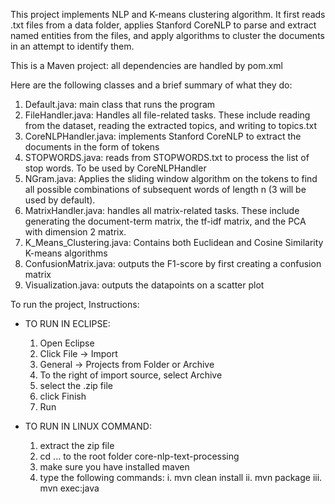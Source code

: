 This project implements NLP and K-means clustering algorithm. It first reads .txt files from a data folder,
applies Stanford CoreNLP to parse and extract named entities from the files, and apply algorithms
to cluster the documents in an attempt to identify them. 

This is a Maven project: all dependencies are handled by pom.xml

Here are the following classes and a brief summary of what they do:
1. Default.java: main class that runs the program
2. FileHandler.java: Handles all file-related tasks. These include reading from the dataset,
	reading the extracted topics, and writing to topics.txt
3. CoreNLPHandler.java: implements Stanford CoreNLP to extract the documents in the form of tokens
4. STOPWORDS.java: reads from STOPWORDS.txt to process the list of stop words. To be used by 
   CoreNLPHandler
5. NGram.java: Applies the sliding window algorithm on the tokens to find all possible combinations 
	of subsequent words of length n (3 will be used by default). 
6. MatrixHandler.java: handles all matrix-related tasks. These include generating the document-term
	matrix, the tf-idf matrix, and the PCA with dimension 2 matrix.
7. K_Means_Clustering.java: Contains both Euclidean and Cosine Similarity K-means algorithms
8. ConfusionMatrix.java: outputs the F1-score by first creating a confusion matrix
9. Visualization.java: outputs the datapoints on a scatter plot 
 

To run the project,
Instructions:
- TO RUN IN ECLIPSE:
	1. Open Eclipse
	2. Click File -> Import
	3. General -> Projects from Folder or Archive
	4. To the right of import source, select Archive
	5. select the .zip file
	6. click Finish
	7. Run
	
- TO RUN IN LINUX COMMAND:
	1. extract the zip file
	2. cd ... to the root folder core-nlp-text-processing
	3. make sure you have installed maven
	3. type the following commands:
		i. mvn clean install
		ii. mvn package
		iii. mvn exec:java